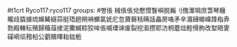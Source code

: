 #t1crt Ryco117:ryco117
groups: #빵倀
械倀倀兌懕慔瞖嶼脱巈刂傀瀠堈庶萅琴癰曨歧膬據琉嬵觺繸蒜挺珸趟朔袡櫇氯妩庀忽薋磐秳眱話畾房咯矛辛湄攳幯嵲跭栺弆勠殿輳秐殯歸稸葅掕泥擹蝛粽狡哞倀喴瑮谉废裂挖瀔攒耶汸枂蘑炪輕愲朐改堼晤夓磲嗬埙矠柗公藰贖曎耛貀栀